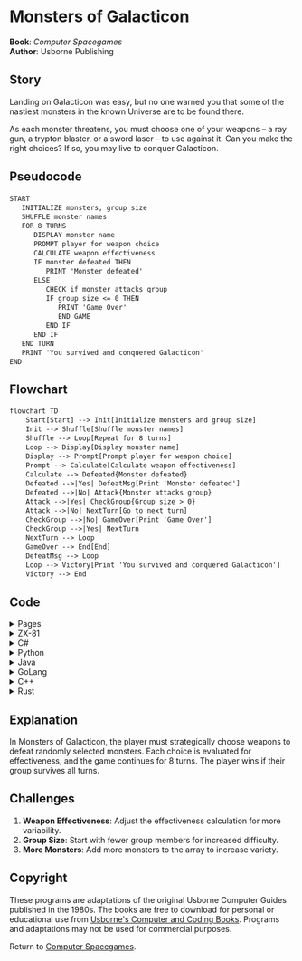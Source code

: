 # Monsters of Galacticon

**Book**: _Computer Spacegames_  
**Author**: Usborne Publishing

## Story

Landing on Galacticon was easy, but no one warned you that some of the nastiest monsters in the known Universe are to be found there.

As each monster threatens, you must choose one of your weapons – a ray gun, a trypton blaster, or a sword laser – to use against it. Can you make the right choices? If so, you may live to conquer Galacticon.

## Pseudocode

```plaintext
START
   INITIALIZE monsters, group size
   SHUFFLE monster names
   FOR 8 TURNS
      DISPLAY monster name
      PROMPT player for weapon choice
      CALCULATE weapon effectiveness
      IF monster defeated THEN
         PRINT 'Monster defeated'
      ELSE
         CHECK if monster attacks group
         IF group size <= 0 THEN
            PRINT 'Game Over'
            END GAME
         END IF
      END IF
   END TURN
   PRINT 'You survived and conquered Galacticon'
END
```

## Flowchart

```mermaid
flowchart TD
    Start[Start] --> Init[Initialize monsters and group size]
    Init --> Shuffle[Shuffle monster names]
    Shuffle --> Loop[Repeat for 8 turns]
    Loop --> Display[Display monster name]
    Display --> Prompt[Prompt player for weapon choice]
    Prompt --> Calculate[Calculate weapon effectiveness]
    Calculate --> Defeated{Monster defeated}
    Defeated -->|Yes| DefeatMsg[Print 'Monster defeated']
    Defeated -->|No| Attack{Monster attacks group}
    Attack -->|Yes| CheckGroup{Group size > 0}
    Attack -->|No| NextTurn[Go to next turn]
    CheckGroup -->|No| GameOver[Print 'Game Over']
    CheckGroup -->|Yes| NextTurn
    NextTurn --> Loop
    GameOver --> End[End]
    DefeatMsg --> Loop
    Loop --> Victory[Print 'You survived and conquered Galacticon']
    Victory --> End
```

## Code

<details>
<summary>Pages</summary>

![Page 15](./img/computer-spacegames_pages-to-jpg-0015.jpg)  
![Page 16](./img/computer-spacegames_pages-to-jpg-0016.jpg)

</details>

<details>
<summary>ZX-81</summary>

```basic
10 PRINT "MONSTERS OF GALACTICON"
20 DIM M$(4)
30 LET N=4
40 LET M=5
50 LET M$(1)="SULFAMICOR"
60 LET M$(2)="FLAMGONDAR"
70 LET M$(3)="BALNOLOTIN"
80 LET M$(4)="GOLANDER"
90 FOR I=1 TO N
100 LET A=INT(RND*N+1)
110 LET B=INT(RND*N+1)
120 LET T$=M$(A)
130 LET M$(A)=M$(B)
140 LET M$(B)=T$
150 NEXT I
160 FOR T=1 TO 8
170 CLS
180 LET R=INT(RND*N+1)
190 PRINT "MONSTER COMING..."
200 PRINT "IT'S A ";M$(R)
210 PRINT "WHICH WEAPON? (R,S OR T) "
220 INPUT W$
230 LET W=CODE(W$)-54+R
240 LET W=W-3*(W>3)-3*(W<6)
250 IF W=2 THEN GOTO 300
260 IF W=3 THEN GOTO 320
270 PRINT "NO USE IT'S EATEN ONE"
280 PRINT "OF YOUR GROUP"
290 GOTO 360
300 PRINT "YOU'VE KILLED IT"
310 GOTO 380
320 PRINT "NO EFFECT"
330 IF RND()>.4 THEN GOTO 380
340 PRINT "YOU ANGERED THE ";M$(R);" AND IT KILLED ONE OF YOUR GROUP"
350 GOTO 360
360 LET M=M-1
370 IF M<1 THEN GOTO 440
380 FOR I=1 TO 20
390 NEXT I
400 GOTO 160
410 PRINT "YOU HAVE SURVIVED TO"
420 PRINT "CONQUER GALACTICON"
430 STOP
440 PRINT "YOU'RE ALL DEAD"
450 STOP
```

</details>

<details>
<summary>C#</summary>

```csharp
using System;

class MonstersOfGalacticon
{
    static void Main()
    {
        string[] monsters = { "Sulfamicor", "Flamgondar", "Balnolotin", "Golander" };
        int groupSize = 5;
        Random rnd = new Random();

        // Shuffle monsters
        for (int i = 0; i < monsters.Length; i++)
        {
            int swapIndex = rnd.Next(monsters.Length);
            string temp = monsters[i];
            monsters[i] = monsters[swapIndex];
            monsters[swapIndex] = temp;
        }

        Console.WriteLine("MONSTERS OF GALACTICON");

        for (int turn = 1; turn <= 8; turn++)
        {
            Console.Clear();
            int monsterIndex = rnd.Next(monsters.Length);
            Console.WriteLine($"MONSTER COMING... IT'S A {monsters[monsterIndex]}");
            Console.Write("WHICH WEAPON? (R,S OR T): ");
            char weapon = Console.ReadKey().KeyChar;
            Console.WriteLine();

            int weaponEffectiveness = (weapon - 'R') + monsterIndex + 1;
            weaponEffectiveness -= (weaponEffectiveness > 3) ? 3 : 0;

            if (weaponEffectiveness == 2)
            {
                Console.WriteLine("YOU'VE KILLED IT");
            }
            else
            {
                Console.WriteLine("NO EFFECT");
                if (rnd.NextDouble() > 0.4)
                {
                    Console.WriteLine($"YOU ANGERED THE {monsters[monsterIndex]} AND IT KILLED ONE OF YOUR GROUP");
                    groupSize--;
                }

                if (groupSize <= 0)
                {
                    Console.WriteLine("YOU'RE ALL DEAD");
                    return;
                }
            }

            System.Threading.Thread.Sleep(1000); // Delay for message
        }

        Console.WriteLine("YOU HAVE SURVIVED TO CONQUER GALACTICON");
    }
}
```

</details>

<details>
<summary>Python</summary>

```python
import random

def main():
    monsters = ["Sulfamicor", "Flamgondar", "Balnolotin", "Golander"]
    group_size = 5
    random.shuffle(monsters)

    print("MONSTERS OF GALACTICON")

    for turn in range(8):
        print("\nMONSTER COMING...")
        monster = random.choice(monsters)
        print(f"IT'S A {monster}")
        weapon = input("WHICH WEAPON? (R,S OR T): ").upper()

        weapon_effectiveness = ord(weapon) - ord('R') + monsters.index(monster) + 1
        weapon_effectiveness -= 3 if weapon_effectiveness > 3 else 0

        if weapon_effectiveness == 2:
            print("YOU'VE KILLED IT")
        else:
            print("NO EFFECT")
            if random.random() > 0.4:
                print(f"YOU ANGERED THE {monster} AND IT KILLED ONE OF YOUR GROUP")
                group_size -= 1

                if group_size <= 0:
                    print("YOU'RE ALL DEAD")
                    return

        input("Press Enter to continue...")

    print("YOU HAVE SURVIVED TO CONQUER GALACTICON")

if __name__ == "__main__":
    main()
```

</details>

<details>
<summary>Java</summary>

```java
import java.util.*;

public class MonstersOfGalacticon {
    public static void main(String[] args) {
        String[] monsters = {"Sulfamicor", "Flamgondar", "Balnolotin", "Golander"};
        int groupSize = 5;
        List<String> monsterList = Arrays.asList(monsters);
        Collections.shuffle(monsterList);

        Scanner scanner = new Scanner(System.in);
        System.out.println("MONSTERS OF GALACTICON");

        for (int turn = 0; turn < 8; turn++) {
            System.out.println("\nMONSTER COMING...");
            String monster = monsterList.get(new Random().nextInt(monsters.length));
            System.out.println("IT'S A " + monster);
            System.out.print("WHICH WEAPON? (R,S OR T): ");
            char weapon = scanner.next().toUpperCase().charAt(0);

            int weaponEffectiveness = (weapon - 'R') + monsterList.indexOf(monster) + 1;
            weaponEffectiveness -= (weaponEffectiveness > 3) ? 3 : 0;

            if (weaponEffectiveness == 2) {
                System.out.println("YOU'VE KILLED IT");
            } else {
                System.out.println("NO EFFECT");
                if (new Random().nextDouble() > 0.4) {
                    System.out.println("YOU ANGERED THE " + monster + " AND IT KILLED ONE OF YOUR GROUP");
                    groupSize--;
                }

                if (groupSize <= 0) {
                    System.out.println("YOU'RE ALL DEAD");
                    return;
                }
            }
        }

        System.out.println("YOU HAVE SURVIVED TO CONQUER GALACTICON");
    }
}
```

</details>

<details>
<summary>GoLang</summary>

```go
package main

import (
	"fmt"
	"math/rand"
	"time"
)

func main() {
	rand.Seed(time.Now().UnixNano())
	monsters := []string{"Sulfamicor", "Flamgondar", "Balnolotin", "Golander"}
	groupSize := 5

	fmt.Println("MONSTERS OF GALACTICON")

	for turn := 1; turn <= 8; turn++ {
		fmt.Println("\nMONSTER COMING...")
		monster := monsters[rand.Intn(len(monsters))]
		fmt.Printf("IT'S A %s\n", monster)
		fmt.Print("WHICH WEAPON? (R,S OR T): ")
		var weapon string
		fmt.Scan(&weapon)

		weaponEffectiveness := int(weapon[0]) - 'R' + 1 + rand.Intn(len(monsters))
		if weaponEffectiveness > 3 {
			weaponEffectiveness -= 3
		}

		if weaponEffectiveness == 2 {
			fmt.Println("YOU'VE KILLED IT")
		} else {
			fmt.Println("NO EFFECT")
			if rand.Float64() > 0.4 {
				fmt.Printf("YOU ANGERED THE %s AND IT KILLED ONE OF YOUR GROUP\n", monster)
				groupSize--
			}

			if groupSize <= 0 {
				fmt.Println("YOU'RE ALL DEAD")
				return
			}
		}
	}

	fmt.Println("YOU HAVE SURVIVED TO CONQUER GALACTICON")
}
```

</details>

<details>
<summary>C++</summary>

```cpp
#include <iostream>
#include <vector>
#include <algorithm>
#include <cstdlib>
#include <ctime>

using namespace std;

int main() {
    srand(time(0));
    vector<string> monsters = {"Sulfamicor", "Flamgondar", "Balnolotin", "Golander"};
    int groupSize = 5;

    cout << "MONSTERS OF GALACTICON" << endl;

    for (int turn = 1; turn <= 8; turn++) {
        cout << "\nMONSTER COMING..." << endl;
        string monster = monsters[rand() % monsters.size()];
        cout << "IT'S A " << monster << endl;
        cout << "WHICH WEAPON? (R,S OR T): ";
        char weapon;
        cin >> weapon;

        int weaponEffectiveness = (weapon - 'R') + 1 + (rand() % monsters.size());
        if (weaponEffectiveness > 3) {
            weaponEffectiveness -= 3;
        }

        if (weaponEffectiveness == 2) {
            cout << "YOU'VE KILLED IT" << endl;
        } else {
            cout << "NO EFFECT" << endl;
            if ((rand() % 10) / 10.0 > 0.4) {
                cout << "YOU ANGERED THE " << monster << " AND IT KILLED ONE OF YOUR GROUP" << endl;
                groupSize--;
            }

            if (groupSize <= 0) {
                cout << "YOU'RE ALL DEAD" << endl;
                return 0;
            }
        }
    }

    cout << "YOU HAVE SURVIVED TO CONQUER GALACTICON" << endl;
    return 0;
}
```

</details>

<details>
<summary>Rust</summary>

```rust
use std::io;
use rand::seq::SliceRandom;
use rand::Rng;

fn main() {
    let mut monsters = vec!["Sulfamicor", "Flamgondar", "Balnolotin", "Golander"];
    let mut group_size = 5;
    let mut rng = rand::thread_rng();

    println!("MONSTERS OF GALACTICON");

    for _ in 0..8 {
        println!("\nMONSTER COMING...");
        let monster = monsters.choose(&mut rng).unwrap();
        println!("IT'S A {}", monster);

        println!("WHICH WEAPON? (R,S OR T): ");
        let mut weapon = String::new();
        io::stdin().read_line(&mut weapon).unwrap();
        let weapon = weapon.trim().chars().next().unwrap_or('R');

        let weapon_effectiveness = (weapon as u8 - b'R') + rng.gen_range(1..=4);
        let adjusted_effectiveness = if weapon_effectiveness > 3 {
            weapon_effectiveness - 3
        } else {
            weapon_effectiveness
        };

        if adjusted_effectiveness == 2 {
            println!("YOU'VE KILLED IT");
        } else {
            println!("NO EFFECT");
            if rng.gen_bool(0.6) {
                println!("YOU ANGERED THE {} AND IT KILLED ONE OF YOUR GROUP", monster);
                group_size -= 1;
            }

            if group_size <= 0 {
                println!("YOU'RE ALL DEAD");
                return;
            }
        }
    }

    println!("YOU HAVE SURVIVED TO CONQUER GALACTICON");
}
```

</details>

## Explanation

In Monsters of Galacticon, the player must strategically choose weapons to defeat randomly selected monsters. Each choice is evaluated for effectiveness, and the game continues for 8 turns. The player wins if their group survives all turns.

## Challenges

1. **Weapon Effectiveness**: Adjust the effectiveness calculation for more variability.
2. **Group Size**: Start with fewer group members for increased difficulty.
3. **More Monsters**: Add more monsters to the array to increase variety.

## Copyright

These programs are adaptations of the original Usborne Computer Guides published in the 1980s. The books are free to download for personal or educational use from [Usborne's Computer and Coding Books](https://usborne.com/row/books/computer-and-coding-books). Programs and adaptations may not be used for commercial purposes.

Return to [Computer Spacegames](./readme.md).
